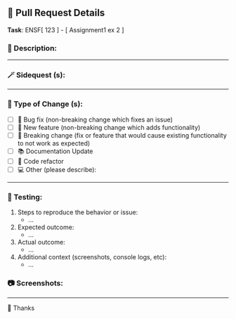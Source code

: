 ## 🚀 Pull Request Details

**Task**: ENSF[ 123 ] - [ Assignment1 ex 2 ]

### 📝 Description:

<!-- list of changes related to task. -->

---

### 🪄 Sidequest (s):

<!-- list of changes not related to task. -->

---

### 📓 Type of Change (s):

- [ ] 🐞 Bug fix (non-breaking change which fixes an issue)
- [ ] 🌟 New feature (non-breaking change which adds functionality)
- [ ] 🚫 Breaking change (fix or feature that would cause existing functionality to not work as expected)
- [ ] 📚 Documentation Update
- [ ] 🧹 Code refactor
- [ ] 💻 Other (please describe):

---

### 🧪 Testing:

1. Steps to reproduce the behavior or issue:
   - ...
2. Expected outcome:
   - ...
3. Actual outcome:
   - ...
4. Additional context (screenshots, console logs, etc):
   - ...

### 📷 Screenshots:

<!-- screenshots here to show the changes. -->

---

🙏 Thanks
